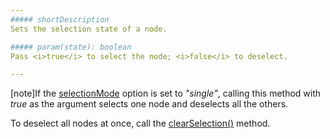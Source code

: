 ```yaml
---
##### shortDescription
Sets the selection state of a node.

##### param(state): boolean
Pass <i>true</i> to select the node; <i>false</i> to deselect.

---
```

[note]If the [selectionMode](/api-reference/20%20Data%20Visualization%20Widgets/20%20dxTreeMap/1%20Configuration/selectionMode.md '/Documentation/ApiReference/Data_Visualization_Widgets/dxTreeMap/Configuration/#selectionMode') option is set to *"single"*, calling this method with *true* as the argument selects one node and deselects all the others.

To deselect all nodes at once, call the [clearSelection()](/api-reference/20%20Data%20Visualization%20Widgets/20%20dxTreeMap/3%20Methods/clearSelection().md '/Documentation/ApiReference/Data_Visualization_Widgets/dxTreeMap/Methods/#clearSelection') method.